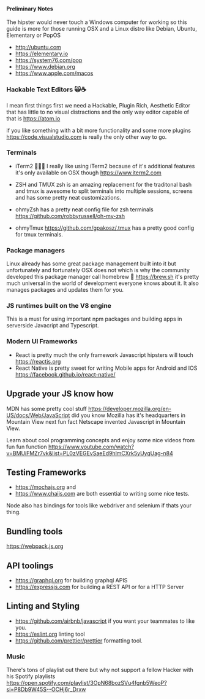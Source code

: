 #### Preliminary Notes 
The hipster would never touch a Windows computer for working so this 
guide is more for those running OSX and a Linux distro like Debian, Ubuntu, Elementary or PopOS
- http://ubuntu.com 
- https://elementary.io
- https://system76.com/pop
- https://www.debian.org
- https://www.apple.com/macos

### Hackable Text Editors 🙀☕️
I mean first things first we need a Hackable, Plugin Rich, Aesthetic Editor that has little 
to no visual distractions and the only way editor capable of that is https://atom.io

if you like something with a bit more functionality and some more plugins https://code.visualstudio.com
is really the only other way to go.

### Terminals
- iTerm2 👨🏻‍💻 I really like using iTerm2 because of it's additional features it's only available on OSX though 
https://www.iterm2.com

- ZSH and TMUX zsh is an amazing replacement for the traditonal bash and tmux is awesome to split terminals
into multiple sessions, screens and has some pretty neat customizations. 

- ohmyZsh has a pretty neat config file for zsh terminals https://github.com/robbyrussell/oh-my-zsh
- ohmyTmux https://github.com/gpakosz/.tmux has a pretty good config for tmux terminals.
 
### Package managers 
Linux already has some great package management built into it but unfortunately and fortunately 
OSX does not which is why the community developed this package manager call homebrew 🍺 https://brew.sh
it's pretty much universal in the world of development everyone knows about it. It also manages packages and
updates them for you.

### JS runtimes built on the V8 engine
This is a must for using important npm packages and building apps in serverside 
Javacript and Typescript.

### Modern UI Frameworks
- React is pretty much the only framework Javascript hipsters will touch https://reactjs.org
- React Native is pretty sweet for writing Mobile apps for Android and IOS https://facebook.github.io/react-native/

## Upgrade your JS know how 

MDN has some pretty cool stuff https://developer.mozilla.org/en-US/docs/Web/JavaScript
did you know Mozilla has it's headquarters in Mountain View next fun fact Netscape invented Javascript in Mountain View.

Learn about cool programming concepts and enjoy some nice videos from fun fun function 
https://www.youtube.com/watch?v=BMUiFMZr7vk&list=PL0zVEGEvSaeEd9hlmCXrk5yUyqUag-n84

## Testing Frameworks 
- https://mochajs.org and 
- https://www.chaijs.com are both essential to writing some nice tests.

Node also has bindings for tools like webdriver and selenium if thats your thing. 

## Bundling tools 
https://webpack.js.org 

## API toolings 
- https://graphql.org for building graphql APIS
- https://expressjs.com for building a REST API or for a HTTP Server

## Linting and Styling
- https://github.com/airbnb/javascript if you want your teammates to like you. 
- https://eslint.org linting tool 
- https://github.com/prettier/prettier formatting tool.

### Music
There's tons of playlist out there but why not support a fellow Hacker with his Spotify playlists
https://open.spotify.com/playlist/3OpN68bozSVu4fgnb5WeoP?si=P8Db9W45S--OCHj6r_Drxw

